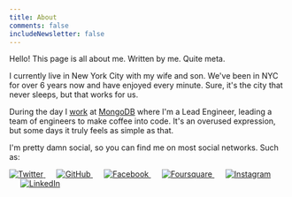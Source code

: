 ```yaml
---
title: About
comments: false
includeNewsletter: false
---
```


Hello! This page is all about me. Written by me. Quite meta.

I currently live in New York City with my wife and son. We've been in NYC for over 6 years now and have enjoyed every minute. Sure, it's the city that never sleeps, but that works for us.

During the day I [work](http://www.linkedin.com/in/hswolff 'LinkedIn') at [MongoDB](http://mongodb.com/) where I'm a Lead Engineer, leading a team of engineers to make coffee into code. It's an overused expression, but some days it truly feels as simple as that.

I'm pretty damn social, so you can find me on most social networks. Such as:

<div class="external-networks">
<style>
    .external-networks a {
        box-shadow: none;
    }
    .external-networks a + a {
        margin-left: 20px;
    }
</style>
    <a href="https://twitter.com/hswolff" title="Twitter">
        <img src="/images/external-networks/twitter.png" alt="Twitter" />
    </a>
    <a href="https://github.com/hswolff" title="GitHub">
        <img src="/images/external-networks/github.png" alt="GitHub" />
    </a>
    <a href="https://www.facebook.com/harrywolff" title="Facebook">
        <img src="/images/external-networks/facebook.png" alt="Facebook" />
    </a>
    <a href="https://foursquare.com/hswolff" title="Foursquare">
        <img
        src="/images/external-networks/foursquare.png"
        alt="Foursquare"
        />
    </a>
    <a href="http://instagram.com/hswolff" title="Instagram">
        <img src="/images/external-networks/instagram.png" alt="Instagram" />
    </a>
    <a href="http://www.linkedin.com/in/hswolff" title="LinkedIn">
        <img src="/images/external-networks/linkedin.png" alt="LinkedIn" />
    </a>
</div>

